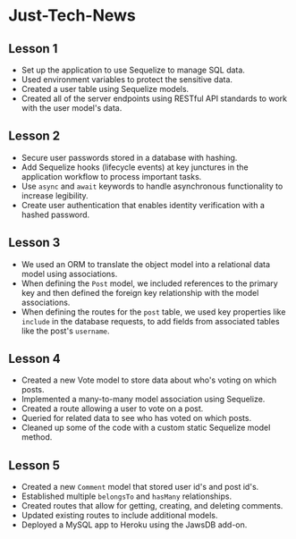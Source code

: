 # Just-Tech-News

## Lesson 1
* Set up the application to use Sequelize to manage SQL data.
* Used environment variables to protect the sensitive data.
* Created a user table using Sequelize models.
* Created all of the server endpoints using RESTful API standards to work with the user model's data.

## Lesson 2
* Secure user passwords stored in a database with hashing.
* Add Sequelize hooks (lifecycle events) at key junctures in the application workflow to process important tasks.
* Use `async` and `await` keywords to handle asynchronous functionality to increase legibility.
* Create user authentication that enables identity verification with a hashed password.

## Lesson 3
* We used an ORM to translate the object model into a relational data model using associations.
* When defining the `Post` model, we included references to the primary key and then defined the foreign key relationship with the model associations.
* When defining the routes for the `post` table, we used key properties like `include` in the database requests, to add fields from associated tables like the post's `username`.

## Lesson 4
* Created a new Vote model to store data about who's voting on which posts.
* Implemented a many-to-many model association using Sequelize.
* Created a route allowing a user to vote on a post.
* Queried for related data to see who has voted on which posts.
* Cleaned up some of the code with a custom static Sequelize model method.

## Lesson 5
* Created a new `Comment` model that stored user id's and post id's.
* Established multiple `belongsTo` and `hasMany` relationships.
* Created routes that allow for getting, creating, and deleting comments.
* Updated existing routes to include additional models.
* Deployed a MySQL app to Heroku using the JawsDB add-on.